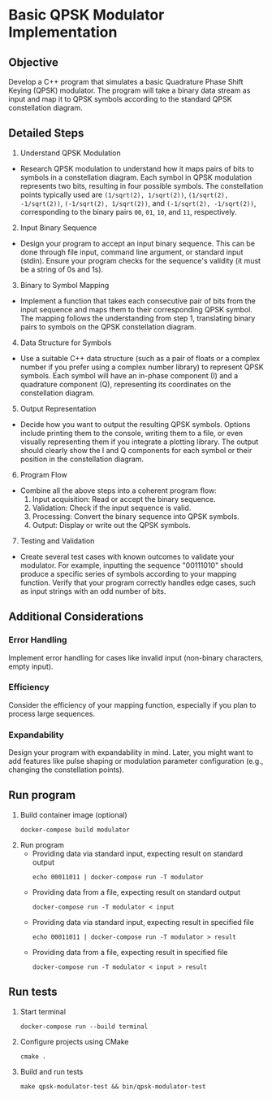 # Basic QPSK Modulator Implementation

## Objective

Develop a C++ program that simulates a basic Quadrature Phase Shift Keying (QPSK) modulator. The program will take a binary data stream as input and map it to QPSK symbols according to the standard QPSK constellation diagram.

## Detailed Steps

1. Understand QPSK Modulation
- Research QPSK modulation to understand how it maps pairs of bits to symbols in a constellation diagram. Each symbol in QPSK modulation represents two bits, resulting in four possible symbols. The constellation points typically used are `(1/sqrt(2), 1/sqrt(2))`, `(1/sqrt(2), -1/sqrt(2))`, `(-1/sqrt(2), 1/sqrt(2))`, and `(-1/sqrt(2), -1/sqrt(2))`, corresponding to the binary pairs `00`, `01`, `10`, and `11`, respectively.
2. Input Binary Sequence
- Design your program to accept an input binary sequence. This can be done through file input, command line argument, or standard input (stdin). Ensure your program checks for the sequence's validity (it must be
a string of 0s and 1s).
3. Binary to Symbol Mapping
- Implement a function that takes each consecutive pair of bits from the input sequence and maps them to their corresponding QPSK symbol. The mapping follows the understanding from step 1, translating binary
pairs to symbols on the QPSK constellation diagram.
4. Data Structure for Symbols
- Use a suitable C++ data structure (such as a pair of floats or a complex number if you prefer using a complex number library) to represent QPSK symbols. Each symbol will have an in-phase component (I) and a
quadrature component (Q), representing its coordinates on the constellation diagram.
5. Output Representation
- Decide how you want to output the resulting QPSK symbols. Options include printing them to the console, writing them to a file, or even visually representing them if you integrate a plotting library. The output should clearly show the I and Q components for each symbol or their position in the constellation diagram.
6. Program Flow
- Combine all the above steps into a coherent program flow:
    1. Input acquisition: Read or accept the binary sequence.
    2. Validation: Check if the input sequence is valid.
    3. Processing: Convert the binary sequence into QPSK symbols.
    4. Output: Display or write out the QPSK symbols.
7. Testing and Validation
- Create several test cases with known outcomes to validate your modulator. For example, inputting the sequence "00111010" should produce a specific series of symbols according to your mapping function. Verify that your program correctly handles edge cases, such as input strings with an odd number of bits.

## Additional Considerations

### Error Handling

Implement error handling for cases like invalid input (non-binary characters, empty input).

### Efficiency

Consider the efficiency of your mapping function, especially if you plan to process large sequences.

### Expandability

Design your program with expandability in mind. Later, you might want to add features like pulse
shaping or modulation parameter configuration (e.g., changing the constellation points).

## Run program

1. Build container image (optional)
    ```
    docker-compose build modulator
    ```
2. Run program
    - Providing data via standard input, expecting result on standard output
        ```
        echo 00011011 | docker-compose run -T modulator
        ```
    - Providing data from a file, expecting result on standard output
        ```
        docker-compose run -T modulator < input
        ```
    - Providing data via standard input, expecting result in specified file
        ```
        echo 00011011 | docker-compose run -T modulator > result
        ```
    - Providing data from a file, expecting result in specified file
        ```
        docker-compose run -T modulator < input > result
        ```

## Run tests

1. Start terminal
    ```
    docker-compose run --build terminal
    ```

2. Configure projects using CMake
    ```
    cmake .
    ```

3. Build and run tests
    ```
    make qpsk-modulator-test && bin/qpsk-modulator-test
    ```
